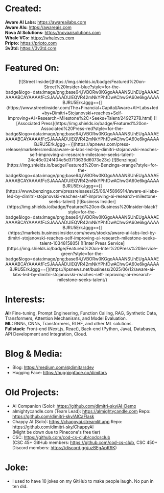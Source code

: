 <h1>Created: </h1>

<b>Aware AI Labs:</b>  https://awareailabs.com <br>
<b>Aware AIs:</b>  https://awareais.com <br>
<b>Nova AI Solutions:</b>  https://novaaisolutions.com <br>
<b>Whale VCs:</b>  https://whalevcs.com <br>
<b>Pripto:</b>  https://pripto.com <br>
<b>3v3td:</b>  https://3v3td.com <br>

<h1>Featured On: </h1>

<div align="center">
[![Street Insider](https://img.shields.io/badge/Featured%20on-Street%20Insider-blue?style=for-the-badge&logo=data:image/png;base64,iVBORw0KGgoAAAANSUhEUgAAAAEAAAABCAYAAAAfFcSJAAAADUlEQVR42mNkYPhfDwAChwGA60e6kgAAAABJRU5ErkJggg==)](https://www.streetinsider.com/The+Financial+Capital/Aware+AI+Labs+led+by+Dimitri+Stojanovski+reaches+Self-Improving+AI+Research+Milestone%2C+Seeks+Talent/24927278.html)
[![Associated Press](https://img.shields.io/badge/Featured%20on-Associated%20Press-red?style=for-the-badge&logo=data:image/png;base64,iVBORw0KGgoAAAANSUhEUgAAAAEAAAABCAYAAAAfFcSJAAAADUlEQVR42mNkYPhfDwAChwGA60e6kgAAAABJRU5ErkJggg==)](https://apnews.com/press-release/marketersmedia/aware-ai-labs-led-by-dimitri-stojanovski-reaches-self-improving-ai-research-milestone-seeks-talent-24c46c024f404e5d3713636d6073e23c)
[![Benzinga](https://img.shields.io/badge/Featured%20on-Benzinga-orange?style=for-the-badge&logo=data:image/png;base64,iVBORw0KGgoAAAANSUhEUgAAAAEAAAABCAYAAAAfFcSJAAAADUlEQVR42mNkYPhfDwAChwGA60e6kgAAAABJRU5ErkJggg==)](https://www.benzinga.com/pressreleases/25/06/45896914/aware-ai-labs-led-by-dimitri-stojanovski-reaches-self-improving-ai-research-milestone-seeks-talent)
[![Business Insider](https://img.shields.io/badge/Featured%20on-Business%20Insider-black?style=for-the-badge&logo=data:image/png;base64,iVBORw0KGgoAAAANSUhEUgAAAAEAAAABCAYAAAAfFcSJAAAADUlEQVR42mNkYPhfDwAChwGA60e6kgAAAABJRU5ErkJggg==)](https://markets.businessinsider.com/news/stocks/aware-ai-labs-led-by-dimitri-stojanovski-reaches-self-improving-ai-research-milestone-seeks-talent-1034815805)
[![Inter Press Service](https://img.shields.io/badge/Featured%20on-Inter%20Press%20Service-green?style=for-the-badge&logo=data:image/png;base64,iVBORw0KGgoAAAANSUhEUgAAAAEAAAABCAYAAAAfFcSJAAAADUlEQVR42mNkYPhfDwAChwGA60e6kgAAAABJRU5ErkJggg==)](https://ipsnews.net/business/2025/06/12/aware-ai-labs-led-by-dimitri-stojanovski-reaches-self-improving-ai-research-milestone-seeks-talent/)
</div>

<h1>Interests: </h1>

<b>AI:</b> Fine-tuning, Prompt Engineering, Function Calling, RAG, Synthetic Data, Transformers, Attention Mechanisms, and Model Evaluation. <br>
<b>ML:</b> RNNs, CNNs, Transformers, RLHF, and other ML solutions. <br>
<b>Fullstack:</b> Front-end (Next.js, React), Back-end (Python, Java), Databases, API Development and Integration, Cloud. <br>

<h1> Blog & Media: </h1>

- Blog: https://medium.com/@dimitarsdev
- Hugging Face: https://huggingface.co/dimitars

<h1> Old Projects: </h1>

- AI Companion (Solo): https://github.com/dimitri-sky/AI-Demo <br>
- almightycandle.com (Team Lead): https://almightycandle.com Repo: https://github.com/dimitri-sky/AlCaFlask <br>
- Chappy AI (Solo): https://chappyai.streamlit.app Repo: https://github.com/dimitri-sky/ChappyAI <br>
(Might be down due to Pinecone's free tier)
- CSC: https://github.com/cod-cs-club/codcsclub <br>
(CSC 45+ GitHub members: https://github.com/cod-cs-club, CSC 450+ Discord members: https://discord.gg/uzBEgApK9K)

<h1> Joke: </h1>

- I used to have 10 jokes on my GitHub to make people laugh. No pun in ten did.
